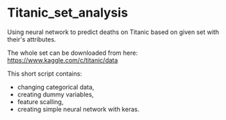 # Titanic_set_analysis
Using neural network to predict deaths on Titanic based on given set with their's attributes.

The whole set can be downloaded from here:
https://www.kaggle.com/c/titanic/data

This short script contains:
- changing categorical data, 
- creating dummy variables, 
- feature scalling, 
- creating simple neural network with keras.

